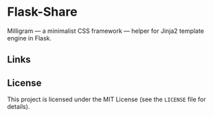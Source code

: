 # Flask-Share

Milligram — a minimalist CSS framework — helper for Jinja2 template engine in Flask.

## Links

## License

This project is licensed under the MIT License (see the
`LICENSE` file for details).
